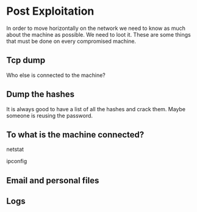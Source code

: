 # Post Exploitation

In order to move horizontally on the network we need to know as much about the machine as possible. We need to loot it. These are some things that must be done on every compromised machine.

## Tcp dump

Who else is connected to the machine?

## Dump the hashes

It is always good to have a list of all the hashes and crack them. Maybe someone is reusing the password.

## To what is the machine connected?

netstat

ipconfig

## Email and personal files

## Logs

